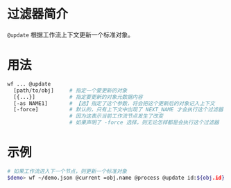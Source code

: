 # 过滤器简介

`@update` 根据工作流上下文更新一个标准对象。

# 用法

```bash
wf ... @update
  [path/to/obj]     # 指定一个要更新的对象
  [{...}]           # 指定要更新的对象元数据内容
  [-as NAME1]       # 【选】指定了这个参数，将会把这个更新后的对象记入上下文
  [-force]          # 默认的，只有上下文中出现了 NEXT_NAME 才会执行这个过滤器
                    # 因为这表示当前工作流节点发生了改变
                    # 如果声明了 -force 选择，则无论怎样都是会执行这个过滤器
```

# 示例

```bash
# 如果工作流进入下一个节点，则更新一个标准对象
$demo> wf ~/demo.json @current =obj.name @process @update id:${obj.id} '{status:"${NEXT_NAME}"}'
```
